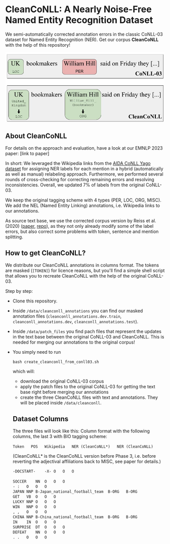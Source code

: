 # CleanCoNLL: A Nearly Noise-Free Named Entity Recognition Dataset

We semi-automatically corrected annotation errors in the classic CoNLL-03 dataset for Named Entity Recognition (NER). Get our corpus **CleanCoNLL** with the help of this repository!

<img src="data/CleanCoNLL_example_sentence.jpg" width="700">


## About CleanCoNLL
For details on the approach and evaluation, have a look at our EMNLP 2023 paper:
[link to paper]

In short: We leveraged the Wikipedia links from the [AIDA CoNLL Yago dataset](https://www.mpi-inf.mpg.de/departments/databases-and-information-systems/research/ambiverse-nlu/aida/downloads) for assigning NER labels for each mention in a hybrid (automatically as well as manual) relabeling approach. Furthermore, we performed several rounds of cross-checking for correcting remaining errors and resolving inconsistencies.
Overall, we updated 7\% of labels from the original CoNLL-03.

We keep the original tagging scheme with 4 types (PER, LOC, ORG, MISC). We add the NEL (Named Entity Linking) annotations, i.e. Wikipedia links to our annotations.

As source text base, we use the corrected corpus version by Reiss et al. (2020) ([paper](https://aclanthology.org/2020.conll-1.16/), [repo](https://github.com/CODAIT/Identifying-Incorrect-Labels-In-CoNLL-2003)), as they not only already modify some of the label errors, but also correct some problems with token, sentence and mention splitting. 

## How to get CleanCoNLL?
We distribute our CleanCoNLL annotations in columns format. The tokens are masked (`[TOKEN]`) for licence reasons, but you'll find a simple shell script that allows you to recreate CleanCoNLL with the help of the original CoNLL-03.

Step by step:
* Clone this repository.
* Inside `/data/cleanconll_annotations` you can find our masked annotation files (`cleanconll_annotations.dev.train`, `cleanconll_annotations.dev`, `cleanconll_annotations.test`).
* Inside `/data/patch_files` you find pach files that represent the updates in the text base between the original CoNLL-03 and CleanCoNLL. This is needed for merging our annotations to the original corpus!
* You simply need to run
  ```
  bash create_cleanconll_from_conll03.sh
  ```
  which will:
  * download the original CoNLL-03 corpus
  * apply the patch files to the original CoNLL-03 for getting the text base right before merging our annotations
  * create the three CleanCoNLL files with text and annotations. They will be placed inside `/data/cleanconll`.

  ## Dataset Columns
  The three files will look like this: Column format with the following columns, the last 3 with BIO tagging scheme:
  
  `Token   POS   Wikipedia   NER (CleanCoNLL*)   NER (CleanCoNLL)`
  
  (CleanCoNLL* is the CleanCoNLL version before Phase 3, i.e. before reverting the adjectival affiliations back to MISC, see paper for details.)
  
  ```
  -DOCSTART-	-X-	O	O	O
  
  SOCCER	NN	O	O	O
  -	:	O	O	O
  JAPAN	NNP	B-Japan_national_football_team	B-ORG	B-ORG
  GET	VB	O	O	O
  LUCKY	NNP	O	O	O
  WIN	NNP	O	O	O
  ,	,	O	O	O
  CHINA	NNP	B-China_national_football_team	B-ORG	B-ORG
  IN	IN	O	O	O
  SURPRISE	DT	O	O	O
  DEFEAT	NN	O	O	O
  .	.	O	O	O
  ```


  
